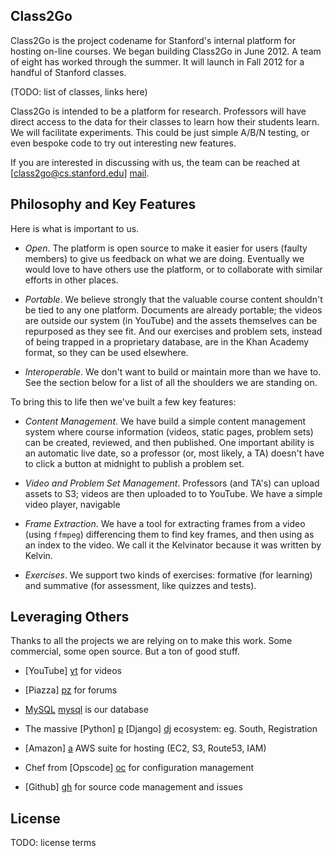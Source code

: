 Class2Go 
-------------

Class2Go is the project codename for Stanford's internal platform
for hosting on-line courses.  We began building Class2Go in June
2012.  A team of eight has worked through the summer.  It will
launch in Fall 2012 for a handful of Stanford classes.

(TODO: list of classes, links here)

Class2Go is intended to be a platform for research.  Professors
will have direct access to the data for their classes to learn how
their students learn.  We will facilitate experiments.  This could
be just simple A/B/N testing, or even bespoke code to try out
interesting new features.

If you are interested in discussing with us, the team can be reached 
at [class2go@cs.stanford.edu] [mail].

  [mail]: mailto:class2go@cs.stanford.edu

Philosophy and Key Features
-------------------------

Here is what is important to us.

* *Open*. The platform is open source to make it easier for users
    (faulty members) to give us feedback on what we are doing.
    Eventually we would love to have others use the platform, or
    to collaborate with similar efforts in other places.

* *Portable*. We believe strongly that the valuable course content
    shouldn't be tied to any one platform. Documents are already
    portable; the videos are outside our system (in YouTube) and
    the assets themselves can be repurposed as they see fit.  And
    our exercises and problem sets, instead of being trapped in a
    proprietary database, are in the Khan Academy format, so they
    can be used elsewhere.

* *Interoperable*. We don't want to build or maintain more than we
    have to.  See the section below for a list of all the shoulders
    we are standing on.

To bring this to life then we've built a few key features:

* *Content Management*. We have build a simple content management
    system where course information (videos, static pages, problem
    sets) can be created, reviewed, and then published.  One important
    ability is an automatic live date, so a professor (or, most
    likely, a TA) doesn't have to click a button at midnight to
    publish a problem set.

* *Video and Problem Set Management*. Professors (and TA's) can
    upload assets to S3; videos are then uploaded to to YouTube.
    We have a simple video player, navigable

* *Frame Extraction*.  We have a tool for extracting frames from
    a video (using ```ffmpeg```) differencing them to find key
    frames, and then using as an index to the video.  We call it
    the Kelvinator because it was written by Kelvin.

* *Exercises*.  We support two kinds of exercises: formative (for
    learning) and summative (for assessment, like quizzes and tests).



Leveraging Others
-------------------------

Thanks to all the projects we are relying on to make this work.  Some
commercial, some open source.  But a ton of good stuff.

* [YouTube] [yt] for videos
* [Piazza] [pz] for forums
* [MySQL] [mysql] is our database
* The massive [Python] [p] [Django] [dj] ecosystem: eg. South, Registration
* [Amazon] [a] AWS suite for hosting (EC2, S3, Route53, IAM)
* Chef from [Opscode] [oc] for configuration management
* [Github] [gh] for source code management and issues

  [yt]:    http://www.youtube.com/
  [khan]:  http://www.khanacademy.org/
  [pz]:    http://www.mysql.org/
  [mysql]: http://www.mysql.org/
  [p]:     http://www.python.org/
  [dj]:    http://www.djangoproject.com/
  [a]:     http://aws.amazon.com/
  [oc]:    http://www.opscode.org/
  [gh]:    http://www.github.com/


License
-------------------------

TODO: license terms


